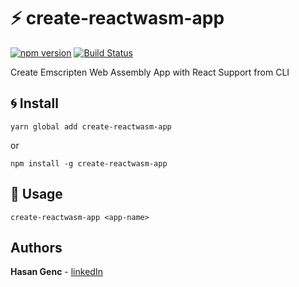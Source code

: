 # ⚡️ create-reactwasm-app

[![npm version](https://badge.fury.io/js/create-reactwasm-app.svg)](https://badge.fury.io/js/create-reactwasm-app) [![Build Status](https://travis-ci.org/hasangenc0/create-reactwasm-app.svg?branch=master)](https://travis-ci.org/hasangenc0/create-reactwasm-app.svg?branch=master)

Create Emscripten Web Assembly App with React Support from CLI

## 🌀 Install
```
yarn global add create-reactwasm-app
```
or
```
npm install -g create-reactwasm-app
```

## 🔌 Usage
```
create-reactwasm-app <app-name>
```

## Authors
**Hasan Genc** - [linkedIn](https://linkedin.com/in/hasangenc0)
